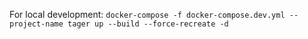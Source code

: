 For local development:
`docker-compose -f docker-compose.dev.yml --project-name tager up --build --force-recreate -d`